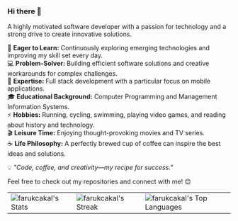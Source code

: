 ### Hi there 👋  
A highly motivated software developer with a passion for technology and a strong drive to create innovative solutions.  

🚀 **Eager to Learn:** Continuously exploring emerging technologies and improving my skill set every day.  
💻 **Problem-Solver:** Building efficient software solutions and creative workarounds for complex challenges.  
🔧 **Expertise:** Full stack development with a particular focus on mobile applications.  
🎓 **Educational Background:** Computer Programming and Management Information Systems.  
⚡ **Hobbies:** Running, cycling, swimming, playing video games, and reading about history and technology.  
🎬 **Leisure Time:** Enjoying thought-provoking movies and TV series.  
☕ **Life Philosophy:** A perfectly brewed cup of coffee can inspire the best ideas and solutions.  

💡 _"Code, coffee, and creativity—my recipe for success."_  

Feel free to check out my repositories and connect with me! 😊  

<table>
  <tr>
    <td>
      <img src="https://github-readme-stats.vercel.app/api?username=farukcakal&theme=default&show_icons=true&hide_border=true&count_private=true" alt="farukcakal's Stats" />
    </td>
    <td>
      <img src="https://github-readme-streak-stats.herokuapp.com/?user=farukcakal&theme=default&hide_border=true" alt="farukcakal's Streak" />
    </td>
    <td>
      <img src="https://github-readme-stats.vercel.app/api/top-langs/?username=farukcakal&theme=default&show_icons=true&hide_border=true&layout=compact" alt="farukcakal's Top Languages" />
    </td>
  </tr>
</table>
